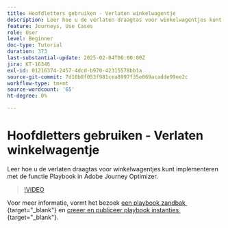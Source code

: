 ```yaml
---
title: Hoofdletters gebruiken - Verlaten winkelwagentje
description: Leer hoe u de verlaten draagtas voor winkelwagentjes kunt implementeren met de functie Playbook in Adobe Journey Optimizer (AJO).
feature: Journeys, Use Cases
role: User
level: Beginner
doc-type: Tutorial
duration: 373
last-substantial-update: 2025-02-04T00:00:00Z
jira: KT-16346
exl-id: 01216374-2457-4dcd-b970-42315578bb1a
source-git-commit: 7d10b8f053f981cea8997f35e069acadde99ee2c
workflow-type: tm+mt
source-wordcount: '65'
ht-degree: 0%

---
```


# Hoofdletters gebruiken - Verlaten winkelwagentje

Leer hoe u de verlaten draagtas voor winkelwagentjes kunt implementeren met de functie Playbook in Adobe Journey Optimizer.

>[!VIDEO](https://video.tv.adobe.com/v/3443970/?learn=on&enablevpops&captions=dut)

Voor meer informatie, vormt het bezoek [&#x200B; een playbook zandbak &#x200B;](https://experienceleague.adobe.com/nl/docs/platform-learn/tutorials/use-case-playbooks/configure-a-playbook-sandbox){target="_blank"} en [&#x200B; creeer en publiceer playbook instanties &#x200B;](https://experienceleague.adobe.com/nl/docs/platform-learn/tutorials/use-case-playbooks/create-and-publish-a-playbook-instance){target="_blank"}.
